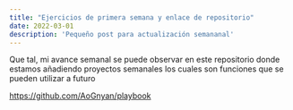 ```yaml
---
title: "Ejercicios de primera semana y enlace de repositorio"
date: 2022-03-01
description: 'Pequeño post para actualización semananal'
---
```


Que tal, mi avance semanal se puede observar en este repositorio
donde estamos añadiendo proyectos semanales los cuales son funciones que se pueden utilizar a futuro

https://github.com/AoGnyan/playbook
